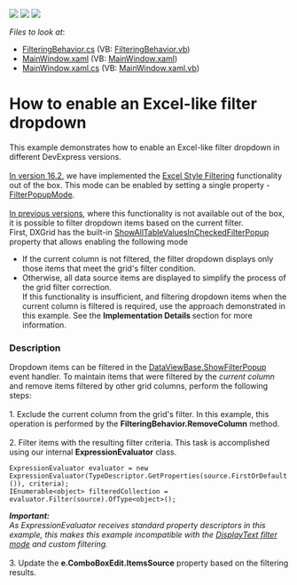 <!-- default badges list -->
![](https://img.shields.io/endpoint?url=https://codecentral.devexpress.com/api/v1/VersionRange/128650251/14.1.3%2B)
[![](https://img.shields.io/badge/Open_in_DevExpress_Support_Center-FF7200?style=flat-square&logo=DevExpress&logoColor=white)](https://supportcenter.devexpress.com/ticket/details/T156289)
[![](https://img.shields.io/badge/📖_How_to_use_DevExpress_Examples-e9f6fc?style=flat-square)](https://docs.devexpress.com/GeneralInformation/403183)
<!-- default badges end -->
<!-- default file list -->
*Files to look at*:

* [FilteringBehavior.cs](./CS/FilteringBehavior.cs) (VB: [FilteringBehavior.vb](./VB/FilteringBehavior.vb))
* [MainWindow.xaml](./CS/MainWindow.xaml) (VB: [MainWindow.xaml](./VB/MainWindow.xaml))
* [MainWindow.xaml.cs](./CS/MainWindow.xaml.cs) (VB: [MainWindow.xaml.vb](./VB/MainWindow.xaml.vb))
<!-- default file list end -->
# How to enable an Excel-like filter dropdown


<p>This example demonstrates how to enable an Excel-like filter dropdown in different DevExpress versions.<br><br><u>In version 16.2</u>, we have implemented the <a href="https://documentation.devexpress.com/#WPF/CustomDocument6133">Excel Style Filtering</a> functionality out of the box. This mode can be enabled by setting a single property - <a href="https://documentation.devexpress.com/WPF/DevExpressXpfGridColumnBase_FilterPopupModetopic.aspx">FilterPopupMode</a>.<br><br><u>In previous versions</u>, where this functionality is not available out of the box, it is possible to filter dropdown items based on the current filter.<br>First, DXGrid has the built-in <a href="https://documentation.devexpress.com/WPF/DevExpressXpfGridColumnBase_ShowAllTableValuesInCheckedFilterPopuptopic.aspx">ShowAllTableValuesInCheckedFilterPopup</a> property that allows enabling the following mode

* If the current column is not filtered, the filter dropdown displays only those items that meet the grid's filter condition.
* Otherwise, all data source items are displayed to simplify the process of the grid filter correction.<br>If this functionality is insufficient, and filtering dropdown items when the current column is filtered is required, use the approach demonstrated in this example. See the <strong>Implementation Details </strong>section for more information.</p>


<h3>Description</h3>

<p>Dropdown items can be filtered in the <a href="https://documentation.devexpress.com/#WPF/DevExpressXpfGridDataViewBase_ShowFilterPopuptopic">DataViewBase.ShowFilterPopup</a> event handler. To maintain items that were filtered by the <em>current column</em> and remove items filtered by other grid columns, perform the following steps:<br><br>1. Exclude the current column from the grid's filter. In this example, this operation is performed by the <strong>FilteringBehavior.RemoveColumn</strong> method.<br><br>2. Filter items with the resulting filter criteria. This task is accomplished using our internal <strong>ExpressionEvaluator</strong> class.</p>
<code lang="cs">ExpressionEvaluator evaluator = new ExpressionEvaluator(TypeDescriptor.GetProperties(source.FirstOrDefault()), criteria);
IEnumerable&lt;object&gt; filteredCollection = evaluator.Filter(source).OfType&lt;object&gt;();
</code>
<p><strong><em>Important:</em></strong><br><em>As ExpressionEvaluator receives standard property descriptors in this example, this makes this example incompatible with the </em><a href="https://documentation.devexpress.com/#WPF/CustomDocument6410"><em>DisplayText filter mode</em></a><em> and custom filtering.</em><br><br>3. Update the <strong>e.ComboBoxEdit.ItemsSource</strong> property based on the filtering results.</p>

<br/>


